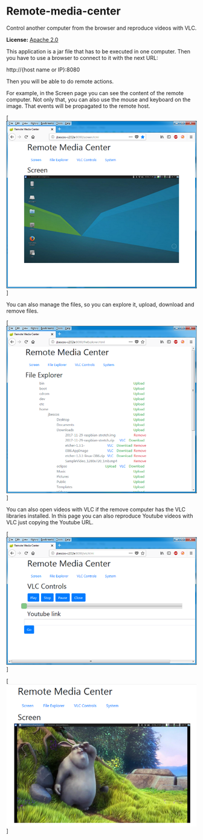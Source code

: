 # Remote-media-center
Control another computer from the browser and reproduce videos with VLC.

**License:** [Apache 2.0](http://www.apache.org/licenses/LICENSE-2.0)

This application is a jar file that has to be executed in one computer. Then you have to use a browser to connect to it with the next URL:

http://{host name or IP}:8080

Then you will be able to do remote actions.

For example, in the Screen page you can see the content of the remote computer. Not only that, you can also use the mouse and keyboard on the image. That events will be propagated to the remote host.

[![Screen](https://github.com/jbescos/Remote-media-center/blob/master/doc/images/screen.png?raw=true)]

You can also manage the files, so you can explore it, upload, download and remove files.

[![File Explorer](https://github.com/jbescos/Remote-media-center/blob/master/doc/images/fileExplorer.png?raw=true)]

You can also open videos with VLC if the remove computer has the VLC libraries installed. In this page you can also reproduce Youtube videos with VLC just copying the Youtube URL.

[![VLC](https://github.com/jbescos/Remote-media-center/blob/master/doc/images/vlc.png?raw=true)]

[![VLC](https://github.com/jbescos/Remote-media-center/blob/master/doc/images/video.png?raw=true)]